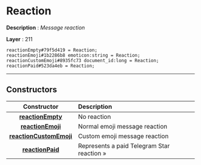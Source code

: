 # Reaction

**Description** : *Message reaction*

**Layer** : 211

```tl
reactionEmpty#79f5d419 = Reaction;
reactionEmoji#1b2286b8 emoticon:string = Reaction;
reactionCustomEmoji#8935fc73 document_id:long = Reaction;
reactionPaid#523da4eb = Reaction;
```

---

## Constructors

| Constructor | Description |
| :---: | :--- |
| [**reactionEmpty**](constructor/reactionEmpty) | No reaction |
| [**reactionEmoji**](constructor/reactionEmoji) | Normal emoji message reaction |
| [**reactionCustomEmoji**](constructor/reactionCustomEmoji) | Custom emoji message reaction |
| [**reactionPaid**](constructor/reactionPaid) | Represents a paid Telegram Star reaction » |